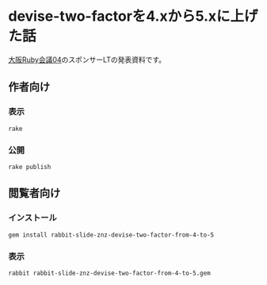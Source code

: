 # devise-two-factorを4.xから5.xに上げた話

[大阪Ruby会議04](https://regional.rubykaigi.org/osaka04/)のスポンサーLTの発表資料です。

## 作者向け

### 表示

    rake

### 公開

    rake publish

## 閲覧者向け

### インストール

    gem install rabbit-slide-znz-devise-two-factor-from-4-to-5

### 表示

    rabbit rabbit-slide-znz-devise-two-factor-from-4-to-5.gem
